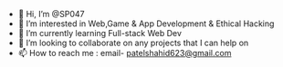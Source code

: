 - 👋 Hi, I’m @SP047
- 👀 I’m interested in Web,Game & App Development & Ethical Hacking
- 🌱 I’m currently learning Full-stack Web Dev
- 💞️ I’m looking to collaborate on any projects that I can help on
- 📫 How to reach me : email- patelshahid623@gmail.com

<!---
SP047/SP047 is a ✨ special ✨ repository because its `README.md` (this file) appears on your GitHub profile.
You can click the Preview link to take a look at your changes.
--->
